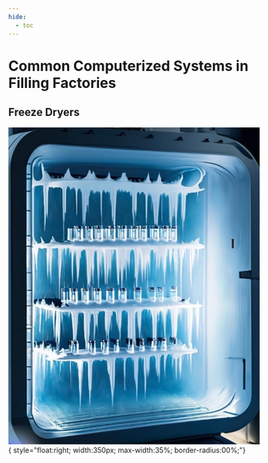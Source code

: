 ```yaml
---
hide:
  - toc
---
```


# Common Computerized Systems in Filling Factories

## Freeze Dryers
![image](images/FreezeDryer_vials.jpg){ style="float:right; width:350px; max-width:35%; border-radius:00%;"}

